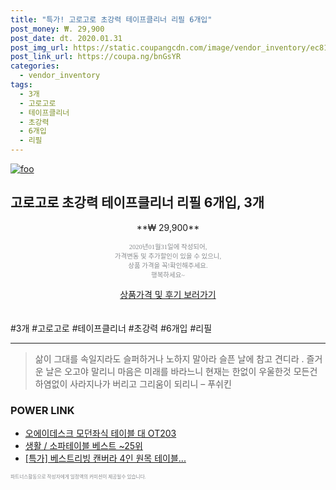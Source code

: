 ```yaml
--- 
title: "특가! 고로고로 초강력 테이프클리너 리필 6개입" 
post_money: ₩. 29,900 
post_date: dt. 2020.01.31 
post_img_url: https://static.coupangcdn.com/image/vendor_inventory/ec81/710a346e11a3f4ce3062178198d82a0c6955b2d174476c787ebd16135429.jpg 
post_link_url: https://coupa.ng/bnGsYR 
categories: 
  - vendor_inventory 
tags: 
  - 3개 
  - 고로고로 
  - 테이프클리너 
  - 초강력 
  - 6개입 
  - 리필 
--- 
```

[![foo](https://static.coupangcdn.com/image/vendor_inventory/ec81/710a346e11a3f4ce3062178198d82a0c6955b2d174476c787ebd16135429.jpg)](https://coupa.ng/bnGsYR) 

## 고로고로 초강력 테이프클리너 리필 6개입, 3개 
<p style="text-align: center;">**₩ 29,900**</p> 
<p style="text-align: center;"><span style="color: #898c8f; font-family: Georgia,Times,serif; font-size: 0.75em;">2020년01월31일에 작성되어, <br>가격변동 및 추가할인이 있을 수 있으니,<br> 상품 가격을 꼭!확인해주세요.<br>행복하세요~</span> 
</p>	 
<div markdown="0" style="text-align: center;"><a href="https://coupa.ng/bnGsYR" class="btn btn--success">상품가격 및 후기 보러가기</a></div> 
<br><br> 
  #3개 #고로고로 #테이프클리너 #초강력 #6개입 #리필 
<hr> 

> 삶이 그대를 속일지라도 슬퍼하거나 노하지 말아라 슬픈 날에 참고 견디라 . 즐거운 날은 오고야 말리니 마음은 미래를 바라느니 현재는 한없이 우울한것 모든건 하염없이 사라지나가 버리고 그리움이 되리니 – 푸쉬킨 


### POWER LINK

* <a href="https://blog.naver.com/fasyy4321/221785241316" target="_blank">오에이데스크 모던좌식 테이블 대 OT203</a>
* <a href="https://blog.naver.com/santokki14/221779762576" target="_blank">생활 / 소파테이블 베스트 ~25위</a>
* <a href="https://blog.naver.com/sakai111/221788222657" target="_blank">[특가] 베스트리빙 캔버라 4인 원목 테이블...</a>

<span style="color: #898c8f; font-family: Georgia,Times,serif; font-size: 0.55em;">파트너스활동으로 작성자에게 일정액의 커미션이 제공될수 있습니다.</span> 
